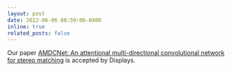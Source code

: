 ```yaml
---
layout: post
date: 2022-06-06 08:59:00-0400
inline: true
related_posts: false
---
```


Our paper [AMDCNet: An attentional multi-directional convolutional network for stereo matching](https://www.sciencedirect.com/science/article/pii/S0141938222000695) is accepted by Displays.
